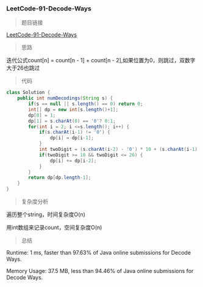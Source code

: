 ### LeetCode-91-Decode-Ways

> 题目链接

[LeetCode-91-Decode-Ways](https://leetcode.com/problems/decode-ways/)

> 思路

迭代公式count[n] = count[n - 1] + count[n - 2],如果位置为0，则跳过，双数字大于26也跳过

> 代码

```java
class Solution {
    public int numDecodings(String s) {
        if(s == null || s.length() == 0) return 0;
        int[] dp = new int[s.length()+1];
        dp[0] = 1;
        dp[1] = s.charAt(0) == '0'? 0:1;
        for(int i = 2; i <=s.length(); i++) {
            if(s.charAt(i-1) != '0') {
                dp[i] = dp[i-1];
            }
            int twoDigit = (s.charAt(i-2) - '0') * 10 + (s.charAt(i-1) - '0');
            if(twoDigit >= 10 && twoDigit <= 26) {
                dp[i] += dp[i-2];
            }
        }
        return dp[dp.length-1];
    }
}
```

> 复杂度分析

遍历整个string，时间复杂度O(n)

用int数组来记录count，空间复杂度O(n)

> 总结

Runtime: 1 ms, faster than 97.63% of Java online submissions for Decode Ways.

Memory Usage: 37.5 MB, less than 94.46% of Java online submissions for Decode Ways.
